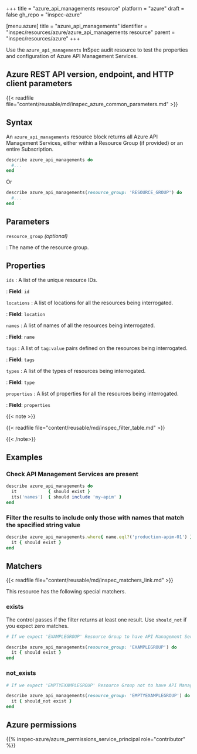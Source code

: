 +++
title = "azure_api_managements resource"
platform = "azure"
draft = false
gh_repo = "inspec-azure"

[menu.azure]
title = "azure_api_managements"
identifier = "inspec/resources/azure/azure_api_managements resource"
parent = "inspec/resources/azure"
+++

Use the `azure_api_managements` InSpec audit resource to test the properties and configuration of Azure API Management Services.

## Azure REST API version, endpoint, and HTTP client parameters

{{< readfile file="content/reusable/md/inspec_azure_common_parameters.md" >}}

## Syntax

An `azure_api_managements` resource block returns all Azure API Management Services, either within a Resource Group (if provided) or an entire Subscription.

```ruby
describe azure_api_managements do
  #...
end
```

Or

```ruby
describe azure_api_managements(resource_group: 'RESOURCE_GROUP') do
  #...
end
```

## Parameters

`resource_group` _(optional)_

: The name of the resource group.

## Properties

`ids`
: A list of the unique resource IDs.

: **Field**: `id`

`locations`
: A list of locations for all the resources being interrogated.

: **Field**: `location`

`names`
: A list of names of all the resources being interrogated.

: **Field**: `name`

`tags`
: A list of `tag:value` pairs defined on the resources being interrogated.

: **Field**: `tags`

`types`
: A list of the types of resources being interrogated.

: **Field**: `type`

`properties`
: A list of properties for all the resources being interrogated.

: **Field**: `properties`

{{< note >}}

{{< readfile file="content/reusable/md/inspec_filter_table.md" >}}

{{< /note>}}

## Examples

### Check API Management Services are present

```ruby
describe azure_api_managements do
  it            { should exist }
  its('names')  { should include 'my-apim' }
end
```

### Filter the results to include only those with names that match the specified string value

```ruby
describe azure_api_managements.where{ name.eql?('production-apim-01') } do
  it { should exist }
end
```

## Matchers

{{< readfile file="content/reusable/md/inspec_matchers_link.md" >}}

This resource has the following special matchers.

### exists

The control passes if the filter returns at least one result. Use `should_not` if you expect zero matches.

```ruby
# If we expect 'EXAMPLEGROUP' Resource Group to have API Management Services.

describe azure_api_managements(resource_group: 'EXAMPLEGROUP') do
  it { should exist }
end
```

### not_exists

```ruby
# If we expect 'EMPTYEXAMPLEGROUP' Resource Group not to have API Management Services.

describe azure_api_managements(resource_group: 'EMPTYEXAMPLEGROUP') do
  it { should_not exist }
end
```

## Azure permissions

{{% inspec-azure/azure_permissions_service_principal role="contributor" %}}
